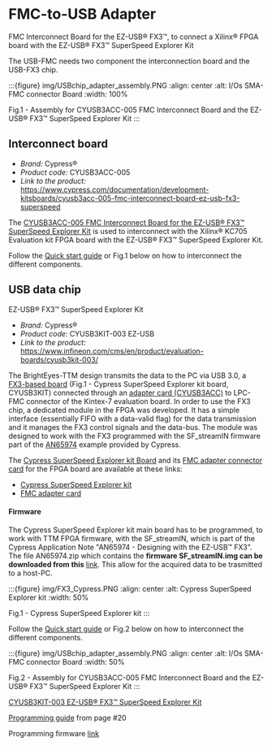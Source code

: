 # FMC-to-USB Adapter

FMC Interconnect Board for the EZ-USB® FX3™, to connect a Xilinx® FPGA board with the EZ-USB® FX3™ SuperSpeed Explorer Kit

The USB-FMC needs two component the interconnection board and the USB-FX3 chip.

:::{figure} img/USBchip_adapter_assembly.PNG
:align: center
:alt: I/Os SMA-FMC connector Board
:width: 100%

Fig.1 - Assembly for CYUSB3ACC-005 FMC Interconnect Board and the EZ-USB® FX3™ SuperSpeed Explorer Kit
:::

## Interconnect board

- *Brand:* Cypress®
- *Product code:* CYUSB3ACC-005
- *Link to the product:* <https://www.cypress.com/documentation/development-kitsboards/cyusb3acc-005-fmc-interconnect-board-ez-usb-fx3-superspeed>

The [CYUSB3ACC-005 FMC Interconnect Board for the EZ-USB® FX3™ SuperSpeed Explorer Kit](https://www.cypress.com/documentation/development-kitsboards/cyusb3acc-005-fmc-interconnect-board-ez-usb-fx3-superspeed) is used to interconnect with the Xilinx® KC705 Evaluation kit FPGA board with the EZ-USB® FX3™ SuperSpeed Explorer Kit.

Follow the [Quick start guide](https://www.cypress.com/file/133861/download) or Fig.1 below on how to interconnect the different components.

## USB data chip

EZ-USB® FX3™ SuperSpeed Explorer Kit

- *Brand:* Cypress®
- *Product code:* CYUSB3KIT-003 EZ-USB
- *Link to the product:* <https://www.infineon.com/cms/en/product/evaluation-boards/cyusb3kit-003/>


The BrightEyes-TTM design transmits the data to the PC via USB 3.0, a [FX3-based board](https://github.com/VicidominiLab/BrightEyes-TTM/raw/main/boards/USB3.0/mainboard) (Fig.1 - Cypress SuperSpeed Explorer kit board, CYUSB3KIT) connected through an [adapter card (CYUSB3ACC)](USB3.md) to LPC-FMC connector of the Kintex-7 evaluation board. In order to use the FX3 chip, a dedicated module in the FPGA was developed. It has a simple interface (essentially FIFO with a data-valid flag) for the data transmission and it manages the FX3 control signals and the data-bus. The module was designed to work with the FX3 programmed with the SF_streamIN firmware part of the [AN65974](https://www.infineon.com/cms/en/design-support/software/code-examples/usb-controllers-code-examples/usb-super-speed-code-examples/) example provided by Cypress.

The [Cypress SuperSpeed Explorer kit Board](https://github.com/VicidominiLab/BrightEyes-TTM/raw/main/boards/USB3.0/mainboard) and its [FMC adapter connector card](USB3.md) for the FPGA board are available at these links:

- [Cypress SuperSpeed Explorer kit](https://www.cypress.com/documentation/development-kitsboards/cyusb3kit-003-ez-usb-fx3-superspeed-explorer-kit)
- [FMC adapter card](https://www.cypress.com/documentation/development-kitsboards/cyusb3acc-005-fmc-interconnect-board-ez-usb-fx3-superspeed)
 

#### Firmware

The Cypress SuperSpeed Explorer kit main board has to be programmed, to work with TTM FPGA firmware, with the SF_streamIN, which is part of the Cypress Application Note "AN65974 - Designing with the EZ-USB™ FX3". The file AN65974.zip which contains the **firmware SF_streamIN.img can be downloaded from this** [link](https://www.infineon.com/cms/en/design-support/software/code-examples/usb-controllers-code-examples/usb-super-speed-code-examples/). This allow for the acquired data to be trasmitted to a host-PC.

:::{figure} img/FX3_Cypress.PNG
:align: center
:alt: Cypress SuperSpeed Explorer kit
:width: 50%

Fig.1 - Cypress SuperSpeed Explorer kit
:::

Follow the [Quick start guide](https://www.cypress.com/file/133861/download) or Fig.2 below on how to interconnect the different components.

:::{figure} img/USBchip_adapter_assembly.PNG
:align: center
:alt: I/Os SMA-FMC connector Board
:width: 50%

Fig.2 - Assembly for CYUSB3ACC-005 FMC Interconnect Board and the EZ-USB® FX3™ SuperSpeed Explorer Kit
:::

[CYUSB3KIT-003 EZ-USB® FX3™ SuperSpeed Explorer Kit](https://www.cypress.com/documentation/development-kitsboards/cyusb3kit-003-ez-usb-fx3-superspeed-explorer-kit)

[Programming guide](https://www.cypress.com/file/133836/download) from page #20

Programming firmware [link](https://github.com/VicidominiLab/BrightEyes-TTM/raw/main/boards/USB3.0/firmware/SF_streamIN.img)

